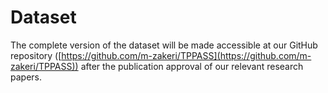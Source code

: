 # Dataset

The complete version of the dataset will be made accessible at our GitHub repository ([https://github.com/m-zakeri/TPPASS](https://github.com/m-zakeri/TPPASS)) after the publication approval of our relevant research papers.


